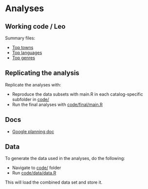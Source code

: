 # Analyses 


## Working code / Leo

Summary files:

   * [Top towns](code/work/leo/place.md)
   * [Top languages](code/work/leo/language.md)
   * [Top genres](code/work/leo/genre.md)    


## Replicating the analysis

Replicate the analyses with:

- Reproduce the data subsets with main.R in each catalog-specific
  subfolder in [code/](code/)
- Run the final analyses with [code/final/main.R](code/final/main.R)


## Docs

 * [Google planning doc](https://docs.google.com/document/d/1nRxhu7ZGtxZGbIip89nF1Zz6M-Fh3pRl-6ncHcSsOLo/edit)



## Data

To generate the data used in the analyses, do the following:

 - Navigate to [code/](code/) folder
 - Run [code/data/data.R](code/data/data.R)

This will load the combined data set and store it.